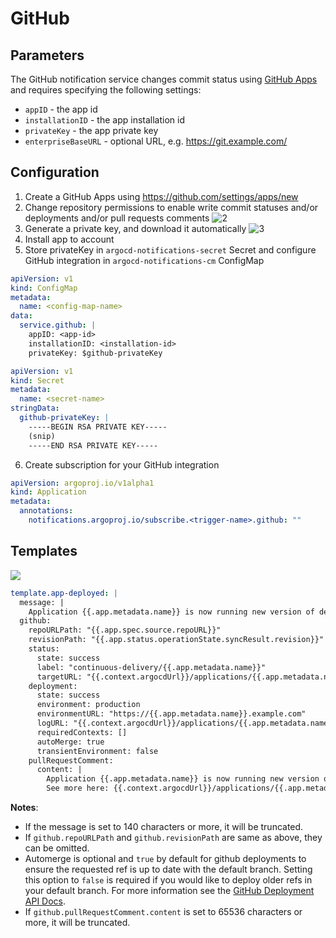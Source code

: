 # GitHub

## Parameters

The GitHub notification service changes commit status using [GitHub Apps](https://docs.github.com/en/developers/apps) and requires specifying the following settings:

* `appID` - the app id
* `installationID` - the app installation id
* `privateKey` - the app private key
* `enterpriseBaseURL` - optional URL, e.g. https://git.example.com/

## Configuration

1. Create a GitHub Apps using https://github.com/settings/apps/new
2. Change repository permissions to enable write commit statuses and/or deployments and/or pull requests comments
![2](https://user-images.githubusercontent.com/18019529/108397381-3ca57980-725b-11eb-8d17-5b8992dc009e.png)
3. Generate a private key, and download it automatically
![3](https://user-images.githubusercontent.com/18019529/108397926-d4a36300-725b-11eb-83fe-74795c8c3e03.png)
4. Install app to account
5. Store privateKey in `argocd-notifications-secret` Secret and configure GitHub integration
in `argocd-notifications-cm` ConfigMap

```yaml
apiVersion: v1
kind: ConfigMap
metadata:
  name: <config-map-name>
data:
  service.github: |
    appID: <app-id>
    installationID: <installation-id>
    privateKey: $github-privateKey
```

```yaml
apiVersion: v1
kind: Secret
metadata:
  name: <secret-name>
stringData:
  github-privateKey: |
    -----BEGIN RSA PRIVATE KEY-----
    (snip)
    -----END RSA PRIVATE KEY-----
```

6. Create subscription for your GitHub integration

```yaml
apiVersion: argoproj.io/v1alpha1
kind: Application
metadata:
  annotations:
    notifications.argoproj.io/subscribe.<trigger-name>.github: ""
```

## Templates

![](https://user-images.githubusercontent.com/18019529/108520497-168ce180-730e-11eb-93cb-b0b91f99bdc5.png)

```yaml
template.app-deployed: |
  message: |
    Application {{.app.metadata.name}} is now running new version of deployments manifests.
  github:
    repoURLPath: "{{.app.spec.source.repoURL}}"
    revisionPath: "{{.app.status.operationState.syncResult.revision}}"
    status:
      state: success
      label: "continuous-delivery/{{.app.metadata.name}}"
      targetURL: "{{.context.argocdUrl}}/applications/{{.app.metadata.name}}?operation=true"
    deployment:
      state: success
      environment: production
      environmentURL: "https://{{.app.metadata.name}}.example.com"
      logURL: "{{.context.argocdUrl}}/applications/{{.app.metadata.name}}?operation=true"
      requiredContexts: []
      autoMerge: true
      transientEnvironment: false
    pullRequestComment:
      content: |
        Application {{.app.metadata.name}} is now running new version of deployments manifests.
        See more here: {{.context.argocdUrl}}/applications/{{.app.metadata.name}}?operation=true
```

**Notes**:
- If the message is set to 140 characters or more, it will be truncated.
- If `github.repoURLPath` and `github.revisionPath` are same as above, they can be omitted.
- Automerge is optional and `true` by default for github deployments to ensure the requested ref is up to date with the default branch.
  Setting this option to `false` is required if you would like to deploy older refs in your default branch.
  For more information see the [GitHub Deployment API Docs](https://docs.github.com/en/rest/deployments/deployments?apiVersion=2022-11-28#create-a-deployment).
- If `github.pullRequestComment.content` is set to 65536 characters or more, it will be truncated.

